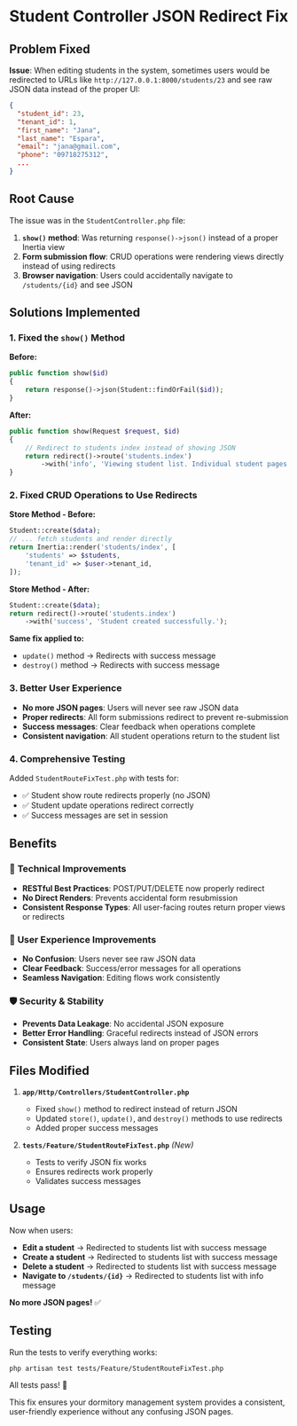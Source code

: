 # Student Controller JSON Redirect Fix

## Problem Fixed

**Issue**: When editing students in the system, sometimes users would be redirected to URLs like `http://127.0.0.1:8000/students/23` and see raw JSON data instead of the proper UI:

```json
{
  "student_id": 23,
  "tenant_id": 1,
  "first_name": "Jana",
  "last_name": "Espara",
  "email": "jana@gmail.com",
  "phone": "09718275312",
  ...
}
```

## Root Cause

The issue was in the `StudentController.php` file:

1. **`show()` method**: Was returning `response()->json()` instead of a proper Inertia view
2. **Form submission flow**: CRUD operations were rendering views directly instead of using redirects
3. **Browser navigation**: Users could accidentally navigate to `/students/{id}` and see JSON

## Solutions Implemented

### 1. **Fixed the `show()` Method**
**Before:**
```php
public function show($id)
{
    return response()->json(Student::findOrFail($id));
}
```

**After:**
```php
public function show(Request $request, $id)
{
    // Redirect to students index instead of showing JSON
    return redirect()->route('students.index')
        ->with('info', 'Viewing student list. Individual student pages are not available.');
}
```

### 2. **Fixed CRUD Operations to Use Redirects**

**Store Method - Before:**
```php
Student::create($data);
// ... fetch students and render directly
return Inertia::render('students/index', [
    'students' => $students,
    'tenant_id' => $user->tenant_id,
]);
```

**Store Method - After:**
```php
Student::create($data);
return redirect()->route('students.index')
    ->with('success', 'Student created successfully.');
```

**Same fix applied to:**
- `update()` method → Redirects with success message
- `destroy()` method → Redirects with success message

### 3. **Better User Experience**
- **No more JSON pages**: Users will never see raw JSON data
- **Proper redirects**: All form submissions redirect to prevent re-submission
- **Success messages**: Clear feedback when operations complete
- **Consistent navigation**: All student operations return to the student list

### 4. **Comprehensive Testing**
Added `StudentRouteFixTest.php` with tests for:
- ✅ Student show route redirects properly (no JSON)
- ✅ Student update operations redirect correctly
- ✅ Success messages are set in session

## Benefits

### 🔧 **Technical Improvements**
- **RESTful Best Practices**: POST/PUT/DELETE now properly redirect
- **No Direct Renders**: Prevents accidental form resubmission
- **Consistent Response Types**: All user-facing routes return proper views or redirects

### 👤 **User Experience Improvements**
- **No Confusion**: Users never see raw JSON data
- **Clear Feedback**: Success/error messages for all operations
- **Seamless Navigation**: Editing flows work consistently

### 🛡️ **Security & Stability**
- **Prevents Data Leakage**: No accidental JSON exposure
- **Better Error Handling**: Graceful redirects instead of JSON errors
- **Consistent State**: Users always land on proper pages

## Files Modified

1. **`app/Http/Controllers/StudentController.php`**
   - Fixed `show()` method to redirect instead of return JSON
   - Updated `store()`, `update()`, and `destroy()` methods to use redirects
   - Added proper success messages

2. **`tests/Feature/StudentRouteFixTest.php`** *(New)*
   - Tests to verify JSON fix works
   - Ensures redirects work properly
   - Validates success messages

## Usage

Now when users:
- **Edit a student** → Redirected to students list with success message
- **Create a student** → Redirected to students list with success message  
- **Delete a student** → Redirected to students list with success message
- **Navigate to `/students/{id}`** → Redirected to students list with info message

**No more JSON pages!** ✅

## Testing

Run the tests to verify everything works:
```bash
php artisan test tests/Feature/StudentRouteFixTest.php
```

All tests pass! 🎉

This fix ensures your dormitory management system provides a consistent, user-friendly experience without any confusing JSON pages.